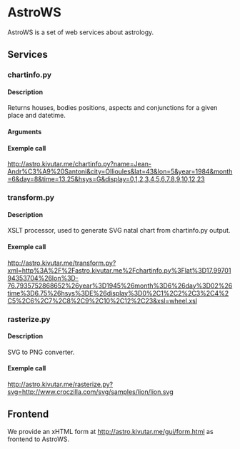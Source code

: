 AstroWS
=======

AstroWS is a set of web services about astrology.

Services
--------

### chartinfo.py

#### Description

Returns houses, bodies positions, aspects and conjunctions for a given place and datetime.

#### Arguments

#### Exemple call

<http://astro.kivutar.me/chartinfo.py?name=Jean-Andr%C3%A9%20Santoni&city=Ollioules&lat=43&lon=5&year=1984&month=6&day=8&time=13.25&hsys=G&display=0,1,2,3,4,5,6,7,8,9,10,12,23>

### transform.py

#### Description

XSLT processor, used to generate SVG natal chart from chartinfo.py output.

#### Exemple call

<http://astro.kivutar.me/transform.py?xml=http%3A%2F%2Fastro.kivutar.me%2Fchartinfo.py%3Flat%3D17.9970194353704%26lon%3D-76.7935752868652%26year%3D1945%26month%3D6%26day%3D02%26time%3D6.75%26hsys%3DE%26display%3D0%2C1%2C2%2C3%2C4%2C5%2C6%2C7%2C8%2C9%2C10%2C12%2C23&xsl=wheel.xsl>

### rasterize.py

#### Description

SVG to PNG converter.

#### Exemple call

<http://astro.kivutar.me/rasterize.py?svg=http://www.croczilla.com/svg/samples/lion/lion.svg>

Frontend
--------

We provide an xHTML form at <http://astro.kivutar.me/gui/form.html> as frontend to AstroWS.
